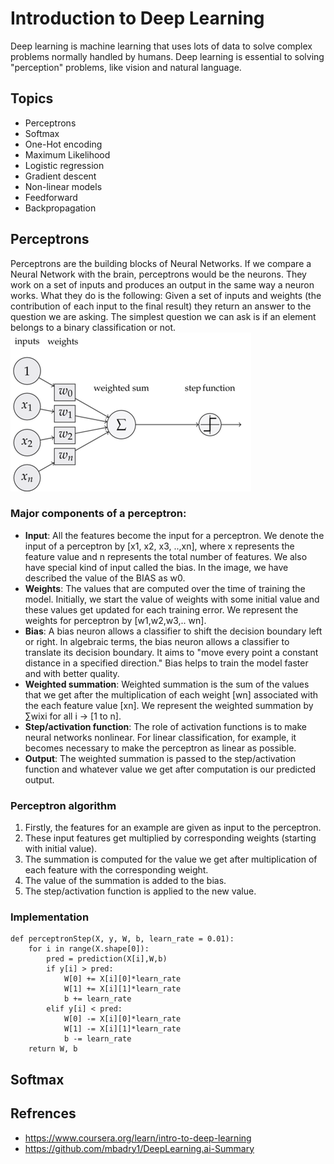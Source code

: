 # Introduction to Deep Learning
Deep learning is machine learning that uses lots of data to solve complex problems normally handled by humans. Deep learning is essential to solving "perception" problems, like vision and natural language.

## Topics
 - Perceptrons
 - Softmax
 - One-Hot encoding
 - Maximum Likelihood
 - Logistic regression
 - Gradient descent
 - Non-linear models
 - Feedforward
 - Backpropagation

## Perceptrons
Perceptrons are the building blocks of Neural Networks. If we compare a Neural Network with the brain, perceptrons would be the neurons. They work on a set of inputs and produces an output in the same way a neuron works. What they do is the following: Given a set of inputs and weights (the contribution of each input to the final result) they return an answer to the question we are asking. The simplest question we can ask is if an element belongs to a binary classification or not.
<img src="./images/perceptron.png">

### Major components of a perceptron:
 - **Input**: All the features become the input for a perceptron. We denote the input of a perceptron by [x1, x2, x3, ..,xn], where x   represents the feature value and n represents the total number of features. We also have special kind of input called the bias. In the image, we have described the value of the BIAS as w0.
 - **Weights**: The values that are computed over the time of training the model. Initially, we start the value of weights with some initial value and these values get updated for each training error. We represent the weights for perceptron by [w1,w2,w3,.. wn].
 - **Bias**: A bias neuron allows a classifier to shift the decision boundary left or right. In algebraic terms, the bias neuron allows a classifier to translate its decision boundary. It aims to "move every point a constant distance in a specified direction." Bias helps to train the model faster and with better quality.
 - **Weighted summation**: Weighted summation is the sum of the values that we get after the multiplication of each weight \[wn] associated with the each feature value \[xn]. We represent the weighted summation by ∑wixi for all i -> [1 to n].
 - **Step/activation function**: The role of activation functions is to make neural networks nonlinear. For linear classification, for example, it becomes necessary to make the perceptron as linear as possible.
 - **Output**: The weighted summation is passed to the step/activation function and whatever value we get after computation is our predicted output.
### Perceptron algorithm
 1. Firstly, the features for an example are given as input to the perceptron.
 2. These input features get multiplied by corresponding weights (starting with initial value).
 3. The summation is computed for the value we get after multiplication of each feature with the corresponding weight.
 4. The value of the summation is added to the bias.
 5. The step/activation function is applied to the new value.

### Implementation
```
def perceptronStep(X, y, W, b, learn_rate = 0.01):
    for i in range(X.shape[0]):
        pred = prediction(X[i],W,b)
        if y[i] > pred:
            W[0] += X[i][0]*learn_rate
            W[1] += X[i][1]*learn_rate
            b += learn_rate
        elif y[i] < pred:
            W[0] -= X[i][0]*learn_rate
            W[1] -= X[i][1]*learn_rate
            b -= learn_rate
    return W, b
```

## Softmax




## Refrences
 - https://www.coursera.org/learn/intro-to-deep-learning
 - https://github.com/mbadry1/DeepLearning.ai-Summary